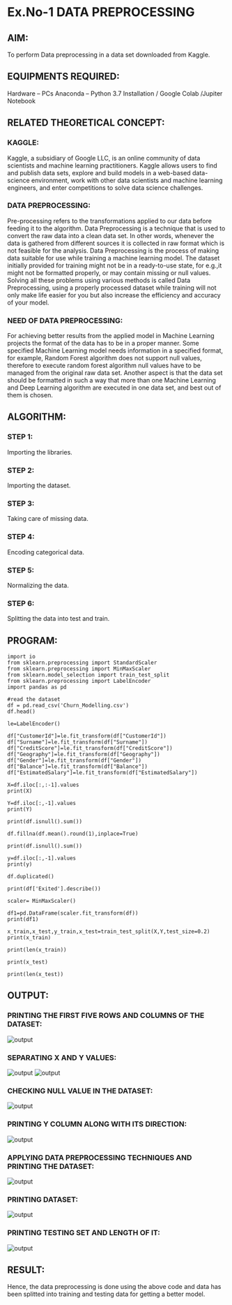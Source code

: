 # Ex.No-1 DATA PREPROCESSING
## AIM:
To perform Data preprocessing in a data set downloaded from Kaggle.

## EQUIPMENTS REQUIRED:
Hardware – PCs
Anaconda – Python 3.7 Installation / Google Colab /Jupiter Notebook

## RELATED THEORETICAL CONCEPT:

### KAGGLE:
Kaggle, a subsidiary of Google LLC, is an online community of data scientists and machine learning practitioners. Kaggle allows users to find and publish data sets, explore and build models in a web-based data-science environment, work with other data scientists and machine learning engineers, and enter competitions to solve data science challenges.

### DATA PREPROCESSING:
Pre-processing refers to the transformations applied to our data before feeding it to the algorithm. Data Preprocessing is a technique that is used to convert the raw data into a clean data set. In other words, whenever the data is gathered from different sources it is collected in raw format which is not feasible for the analysis.
Data Preprocessing is the process of making data suitable for use while training a machine learning model. The dataset initially provided for training might not be in a ready-to-use state, for e.g.,it might not be formatted properly, or may contain missing or null values. Solving all these problems using various methods is called Data Preprocessing, using a properly processed dataset while training will not only make life easier for you but also increase the efficiency and accuracy of your model.

### NEED OF DATA PREPROCESSING:
For achieving better results from the applied model in Machine Learning projects the format of the data has to be in a proper manner. Some specified Machine Learning model needs information in a specified format, for example, Random Forest algorithm does not support null values, therefore to execute random forest algorithm null values have to be managed from the original raw data set.
Another aspect is that the data set should be formatted in such a way that more than one Machine Learning and Deep Learning algorithm are executed in one data set, and best out of them is chosen.

## ALGORITHM:
### STEP 1:
Importing the libraries.
### STEP 2:
Importing the dataset.
### STEP 3:
Taking care of missing data.
### STEP 4:
Encoding categorical data.
### STEP 5:
Normalizing the data.
### STEP 6:
Splitting the data into test and train.

## PROGRAM:
```
import io
from sklearn.preprocessing import StandardScaler
from sklearn.preprocessing import MinMaxScaler
from sklearn.model_selection import train_test_split
from sklearn.preprocessing import LabelEncoder
import pandas as pd

#read the dataset
df = pd.read_csv('Churn_Modelling.csv')
df.head()

le=LabelEncoder()

df["CustomerId"]=le.fit_transform(df["CustomerId"])
df["Surname"]=le.fit_transform(df["Surname"])
df["CreditScore"]=le.fit_transform(df["CreditScore"])
df["Geography"]=le.fit_transform(df["Geography"])
df["Gender"]=le.fit_transform(df["Gender"])
df["Balance"]=le.fit_transform(df["Balance"])
df["EstimatedSalary"]=le.fit_transform(df["EstimatedSalary"])

X=df.iloc[:,:-1].values
print(X)

Y=df.iloc[:,-1].values
print(Y)

print(df.isnull().sum())

df.fillna(df.mean().round(1),inplace=True)

print(df.isnull().sum())

y=df.iloc[:,-1].values
print(y)

df.duplicated()

print(df['Exited'].describe())

scaler= MinMaxScaler()

df1=pd.DataFrame(scaler.fit_transform(df))
print(df1)

x_train,x_test,y_train,x_test=train_test_split(X,Y,test_size=0.2)
print(x_train)

print(len(x_train))

print(x_test)

print(len(x_test))
```

## OUTPUT:
### PRINTING THE FIRST FIVE ROWS AND COLUMNS OF THE DATASET:
![output](op1.png)
### SEPARATING X AND Y VALUES:
![output](op2.png)
![output](op3.png)
### CHECKING NULL VALUE IN THE DATASET:
![output](op4.png)
### PRINTING Y COLUMN ALONG WITH ITS DIRECTION:
![output](op5.png)
### APPLYING DATA PREPROCESSING TECHNIQUES AND PRINTING THE DATASET:
![output](op6.png)
### PRINTING DATASET:
![output](op7.png)
### PRINTING TESTING SET AND LENGTH OF IT:
![output](op8.png)

## RESULT:
Hence, the data preprocessing is done using the above code and data has been splitted into training and testing data for getting a better model.

